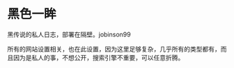 黑色一眸
===========

黑传说的私人日志，部署在隔壁。jobinson99


所有的网站设置相关，也在此设置，因为这里足够复杂，几乎所有的类型都有，而且因为是私人的事，不想公开，搜索引擎不重要，可以任意折腾。

